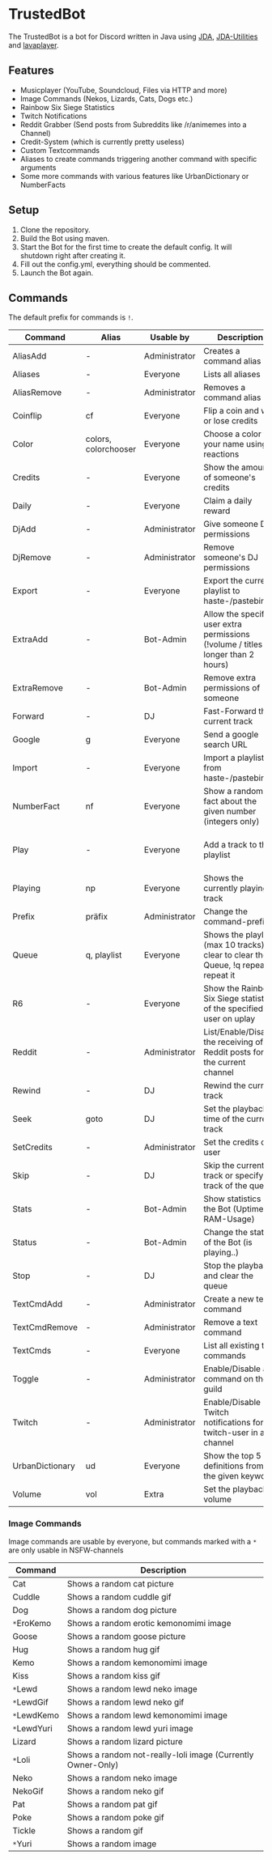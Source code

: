 # TrustedBot
The TrustedBot is a bot for Discord written in Java using [JDA](https://github.com/DV8FromTheWorld/JDA), [JDA-Utilities](https://github.com/JDA-Applications/JDA-Utilities) and [lavaplayer](https://github.com/sedmelluq/lavaplayer).
## Features
 - Musicplayer (YouTube, Soundcloud, Files via HTTP and more)
 - Image Commands (Nekos, Lizards, Cats, Dogs etc.)
 - Rainbow Six Siege Statistics
 - Twitch Notifications
 - Reddit Grabber (Send posts from Subreddits like /r/animemes into a Channel)
 - Credit-System (which is currently pretty useless)
 - Custom Textcommands
 - Aliases to create commands triggering another command with specific arguments
 - Some more commands with various features like UrbanDictionary or NumberFacts

## Setup
1. Clone the repository.
2. Build the Bot using maven.
3. Start the Bot for the first time to create the default config. It will shutdown right after creating it.
4. Fill out the config.yml, everything should be commented.
5. Launch the Bot again.

## Commands
The default prefix for commands is `!`.

| Command         | Alias                | Usable by     | Description                                                          | Example                                            |
| --------------- | -------------------- | ------------- | -------------------------------------------------------------------- | -------------------------------------------------- |
| AliasAdd        | -                    | Administrator | Creates a command alias                                              | !aliasadd radio play https://radio-url.tld
| Aliases         | -                    | Everyone      | Lists all aliases                                                    | !aliases
| AliasRemove     | -                    | Administrator | Removes a command alias                                              | !aliasremove radio 
| Coinflip        | cf                   | Everyone      | Flip a coin and win or lose credits                                  | !cf heads 100
| Color           | colors, colorchooser | Everyone      | Choose a color for your name using reactions                         | !color
| Credits         | -                    | Everyone      | Show the amount of someone's credits                                 | !credits @Pheromir#1337
| Daily           | -                    | Everyone      | Claim a daily reward                                                 | !daily
| DjAdd           | -                    | Administrator | Give someone DJ permissions                                          | !djadd @Pheromir#1337
| DjRemove        | -                    | Administrator | Remove someone's DJ permissions                                      | !djremove @Pheromir#1337
| Export          | -                    | Everyone      | Export the current playlist to haste-/pastebin                       | !export
| ExtraAdd        | -                    | Bot-Admin     | Allow the specified user extra permissions (!volume / titles longer than 2 hours) | !extraadd @Pheromir#1337
| ExtraRemove     | -                    | Bot-Admin     | Remove extra permissions of someone                                  | !extraremove @Pheromir#1337
| Forward         | -                    | DJ            | Fast-Forward the current track                                       | !forward 1:45
| Google          | g                    | Everyone      | Send a google search URL                                             | !g Discord
| Import          | -                    | Everyone      | Import a playlist from haste-/pastebin                               | !import https://hastebin.com/pasteId
| NumberFact      | nf                   | Everyone      | Show a random fact about the given number (integers only)            | !nf 666
| Play            | -                    | Everyone      | Add a track to the playlist                                          | !play never gonna give you up / !play https://www.youtube.com/watch?v=dQw4w9WgXcQ
| Playing         | np                   | Everyone      | Shows the currently playing track                                    | !np
| Prefix          | präfix               | Administrator | Change the command-prefix                                            | !prefix ~
| Queue           | q, playlist          | Everyone      | Shows the playlist (max 10 tracks), !q clear to clear the Queue, !q repeat to repeat it | !q
| R6              | -                    | Everyone      | Show the Rainbow Six Siege statistics of the specified user on uplay | !r6 TRST.Pheromir
| Reddit          | -                    | Administrator | List/Enable/Disable the receiving of Reddit posts for the current channel | !reddit animemes new
| Rewind          | -                    | DJ            | Rewind the current track                                             | !rewind 1:34
| Seek            | goto                 | DJ            | Set the playback time of the current track                           | !seek 4:04
| SetCredits      | -                    | Administrator | Set the credits of a user                                            | !setcredits @Pheromir#1337 666
| Skip            | -                    | DJ            | Skip the current track or specify a track of the queue               | !skip / !skip 4
| Stats           | -                    | Bot-Admin     | Show statistics of the Bot (Uptime, RAM-Usage)                       | !stats
| Status          | -                    | Bot-Admin     | Change the status of the Bot (is playing..)                          | !status play Minecraft
| Stop            | -                    | DJ            | Stop the playback and clear the queue                                | !stop
| TextCmdAdd      | -                    | Administrator | Create a new text command                                            | !textcmdadd rules 1. Be nice! [...]
| TextCmdRemove   | -                    | Administrator | Remove a text command                                                | !textcmdremove rules
| TextCmds        | -                    | Everyone      | List all existing text commands                                      | !textcmds
| Toggle          | -                    | Administrator | Enable/Disable a command on the guild                                | !toggle play
| Twitch          | -                    | Administrator | Enable/Disable Twitch notifications for a twitch-user in a channel   | !twitch Rainbow6
| UrbanDictionary | ud                   | Everyone      | Show the top 5 definitions from the given keyword                    | !ud weeb
| Volume          | vol                  | Extra         | Set the playback volume                                              | !vol 10

### Image Commands
Image commands are usable by everyone, but commands marked with a `*` are only usable in NSFW-channels

| Command     | Description                            |
| ----------- | -------------------------------------- |
| Cat         | Shows a random cat picture
| Cuddle      | Shows a random cuddle gif
| Dog         | Shows a random dog picture
| `*`EroKemo  | Shows a random erotic kemonomimi image
| Goose       | Shows a random goose picture
| Hug         | Shows a random hug gif
| Kemo        | Shows a random kemonomimi image
| Kiss        | Shows a random kiss gif
| `*`Lewd     | Shows a random lewd neko image
| `*`LewdGif  | Shows a random lewd neko gif
| `*`LewdKemo | Shows a random lewd kemonomimi image
| `*`LewdYuri | Shows a random lewd yuri image
| Lizard      | Shows a random lizard picture
| `*`Loli     | Shows a random not-really-loli image (Currently Owner-Only)
| Neko        | Shows a random neko image
| NekoGif     | Shows a random neko gif
| Pat         | Shows a random pat gif
| Poke        | Shows a random poke gif
| Tickle      | Shows a random gif
| `*`Yuri     | Shows a random image





